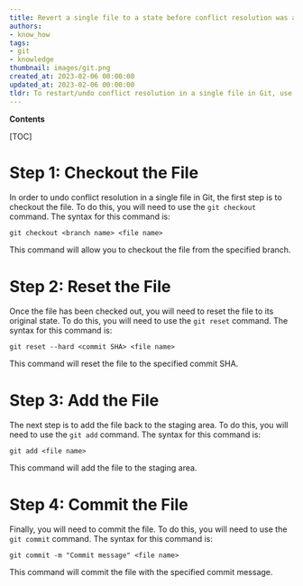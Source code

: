 ```yaml
---
title: Revert a single file to a state before conflict resolution was applied
authors:
- know_how
tags:
- git
- knowledge
thumbnail: images/git.png
created_at: 2023-02-06 00:00:00
updated_at: 2023-02-06 00:00:00
tldr: To restart/undo conflict resolution in a single file in Git, use the `git checkout -- <file>` command.
---
```


**Contents**

[TOC]

# Step 1: Checkout the File

In order to undo conflict resolution in a single file in Git, the first step is to checkout the file. To do this, you will need to use the `git checkout` command. The syntax for this command is: 

```
git checkout <branch name> <file name>
``` 

This command will allow you to checkout the file from the specified branch. 

# Step 2: Reset the File

Once the file has been checked out, you will need to reset the file to its original state. To do this, you will need to use the `git reset` command. The syntax for this command is: 

```
git reset --hard <commit SHA> <file name>
```

This command will reset the file to the specified commit SHA. 

# Step 3: Add the File

The next step is to add the file back to the staging area. To do this, you will need to use the `git add` command. The syntax for this command is: 

```
git add <file name>
```

This command will add the file to the staging area. 

# Step 4: Commit the File

Finally, you will need to commit the file. To do this, you will need to use the `git commit` command. The syntax for this command is: 

```
git commit -m "Commit message" <file name>
```

This command will commit the file with the specified commit message.
